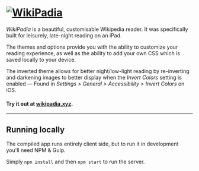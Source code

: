 # [![WikiPadia](https://res.cloudinary.com/rowanhogan/image/upload/c_scale,h_60/v1456251436/logo_z2plre.png)](http://wikipadia.xyz)

_WikiPadia_ is a beautiful, customisable Wikipedia reader. It was specifically built for leisurely, late-night reading on an iPad.

The themes and options provide you with the ability to customize your reading experience, as well as the ability to add your own CSS which is saved locally to your device.

The inverted theme allows for better night/low-light reading by re-inverting and darkening images to better display when the _Invert Colors_ setting is enabled — Found in _Settings > General > Accessibility > Invert Colors_ on iOS.

#### Try it out at [wikipadia.xyz](http://wikipadia.xyz).

---

## Running locally

The compiled app runs entirely client side, but to run it in development you'll need NPM & Gulp.

Simply `npm install` and then `npm start` to run the server.
